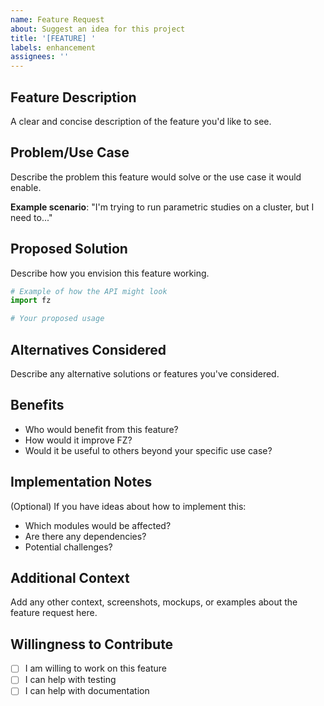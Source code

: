 ```yaml
---
name: Feature Request
about: Suggest an idea for this project
title: '[FEATURE] '
labels: enhancement
assignees: ''
---
```


## Feature Description

A clear and concise description of the feature you'd like to see.

## Problem/Use Case

Describe the problem this feature would solve or the use case it would enable.

**Example scenario**:
"I'm trying to run parametric studies on a cluster, but I need to..."

## Proposed Solution

Describe how you envision this feature working.

```python
# Example of how the API might look
import fz

# Your proposed usage
```

## Alternatives Considered

Describe any alternative solutions or features you've considered.

## Benefits

- Who would benefit from this feature?
- How would it improve FZ?
- Would it be useful to others beyond your specific use case?

## Implementation Notes

(Optional) If you have ideas about how to implement this:
- Which modules would be affected?
- Are there any dependencies?
- Potential challenges?

## Additional Context

Add any other context, screenshots, mockups, or examples about the feature request here.

## Willingness to Contribute

- [ ] I am willing to work on this feature
- [ ] I can help with testing
- [ ] I can help with documentation
